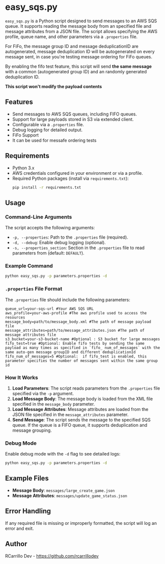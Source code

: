 # easy_sqs.py

`easy_sqs.py` is a Python script designed to send messages to an AWS SQS queue. It supports reading the message body from an specified file and message attributes from a JSON file. The script allows specifying the AWS profile, queue name, and other parameters via a `.properties` file.

For FiFo, the message group ID and message deduplicationID are autogenerated, message deduplication ID will be autogenerated on every message sent, in case you're testing message ordering for FiFo queues.

By enabling the fifo test feature, this script will send __the same message__ with a common (autogenerated group ID) and an randomly generated deduplication ID.

**This script won't modify the payload contents**

## Features
- Send messages to AWS SQS queues, including FIFO queues.
- Support for large payloads stored in S3 via extended client.
- Configurable via a `.properties` file.
- Debug logging for detailed output.
- FiFo Support
- It can be used for messafe ordering tests

## Requirements
- Python 3.x
- AWS credentials configured in your environment or via a profile.
- Required Python packages (install via `requirements.txt`):
  ```bash
  pip install -r requirements.txt
  ```

## Usage

### Command-Line Arguments
The script accepts the following arguments:
- `-p, --properties`: Path to the `.properties` file (required).
- `-d, --debug`: Enable debug logging (optional).
- `-s, --properties_section`: Section in the `.properties` file to read parameters from (default: `DEFAULT`).

### Example Command
```bash
python easy_sqs.py -p parameters.properties -d
```

### `.properties` File Format
The `.properties` file should include the following parameters:
```properties
queue_url=your-sqs-url #Your AWS SQS URL
aws_profile=your-aws-profile #The aws profile used to access the resources
message_body=path/to/message_body.xml #The path of message payload file
message_attributes=path/to/message_attributes.json #The path of message attributes file
s3_bucket=your-s3-bucket-name #Optional : S3 bucket for large messages
fifo_test=true #Optional: Enable fifo tests by sending the same payload as many times as specified in `fifo_ num_of_messages` with the same auto-gen message groupID and different deduplicationId
fifo_num_of_messages=5 #Optional:  if fifo_test is enabled, this parameter specifies the number of messages sent within the same group id
```

### How It Works
1. **Load Parameters**: The script reads parameters from the `.properties` file specified via the `-p` argument.
2. **Load Message Body**: The message body is loaded from the XML file specified in the `message_body` parameter.
3. **Load Message Attributes**: Message attributes are loaded from the JSON file specified in the `message_attributes` parameter.
4. **Send Message**: The script sends the message to the specified SQS queue. If the queue is a FIFO queue, it supports deduplication and message grouping.

### Debug Mode
Enable debug mode with the `-d` flag to see detailed logs:
```bash
python easy_sqs.py -p parameters.properties -d
```

## Example Files
- **Message Body**: `messages/large_create_game.json`
- **Message Attributes**: `messages/update_game_status.json`

## Error Handling
If any required file is missing or improperly formatted, the script will log an error and exit.

## Author
RCarrillo Dev - 
https://github.com/rcarrillodev
